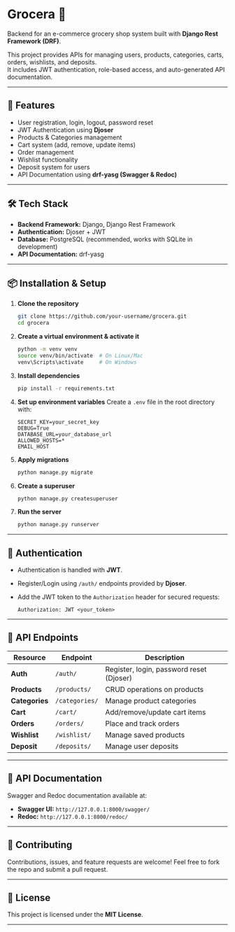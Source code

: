 # Grocera 🛒  
Backend for an e-commerce grocery shop system built with **Django Rest Framework (DRF)**.  

This project provides APIs for managing users, products, categories, carts, orders, wishlists, and deposits.  
It includes JWT authentication, role-based access, and auto-generated API documentation.  

---

## 🚀 Features
- User registration, login, logout, password reset  
- JWT Authentication using **Djoser**  
- Products & Categories management  
- Cart system (add, remove, update items)  
- Order management  
- Wishlist functionality  
- Deposit system for users  
- API Documentation using **drf-yasg (Swagger & Redoc)**  

---

## 🛠️ Tech Stack
- **Backend Framework:** Django, Django Rest Framework  
- **Authentication:** Djoser + JWT  
- **Database:** PostgreSQL (recommended, works with SQLite in development)  
- **API Documentation:** drf-yasg  


---

## 📦 Installation & Setup

1. **Clone the repository**
   ```bash
   git clone https://github.com/your-username/grocera.git
   cd grocera
    ````

2. **Create a virtual environment & activate it**

   ```bash
   python -m venv venv
   source venv/bin/activate  # On Linux/Mac
   venv\Scripts\activate     # On Windows
   ```

3. **Install dependencies**

   ```bash
   pip install -r requirements.txt
   ```

4. **Set up environment variables**
   Create a `.env` file in the root directory with:

   ```env
   SECRET_KEY=your_secret_key
   DEBUG=True
   DATABASE_URL=your_database_url
   ALLOWED_HOSTS=*
   EMAIL_HOST
   ```

5. **Apply migrations**

   ```bash
   python manage.py migrate
   ```

6. **Create a superuser**

   ```bash
   python manage.py createsuperuser
   ```

7. **Run the server**

   ```bash
   python manage.py runserver
   ```

---

## 🔑 Authentication

* Authentication is handled with **JWT**.
* Register/Login using `/auth/` endpoints provided by **Djoser**.
* Add the JWT token to the `Authorization` header for secured requests:

  ```
  Authorization: JWT <your_token>
  ```

---

## 📌 API Endpoints

| Resource       | Endpoint       | Description                              |
| -------------- | -------------- | ---------------------------------------- |
| **Auth**       | `/auth/`       | Register, login, password reset (Djoser) |
| **Products**   | `/products/`   | CRUD operations on products              |
| **Categories** | `/categories/` | Manage product categories                |
| **Cart**       | `/cart/`       | Add/remove/update cart items             |
| **Orders**     | `/orders/`     | Place and track orders                   |
| **Wishlist**   | `/wishlist/`  | Manage saved products                    |
| **Deposit**    | `/deposits/`    | Manage user deposits                     |

---

## 📖 API Documentation

Swagger and Redoc documentation available at:

* **Swagger UI:** `http://127.0.0.1:8000/swagger/`
* **Redoc:** `http://127.0.0.1:8000/redoc/`

---

## 🤝 Contributing

Contributions, issues, and feature requests are welcome!
Feel free to fork the repo and submit a pull request.

---

## 📜 License

This project is licensed under the **MIT License**.

---


